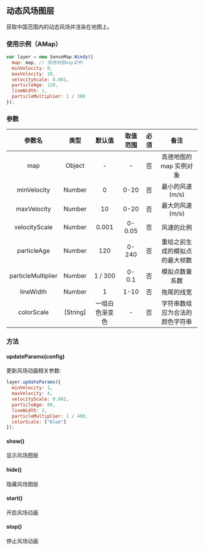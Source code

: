 ## 动态风场图层

获取中国范围内的动态风场并渲染在地图上。

### 使用示例（AMap）

```js
var layer = new SenseMap.Windy({
  map: map, // 高德地图map实例
  minVelocity: 0,
  maxVelocity: 10,
  velocityScale: 0.001,
  particleAge: 120,
  lineWidth: 1,
  particleMultiplier: 1 / 300
});
```

### 参数

|       参数名       |   类型   |     默认值     | 取值范围 | 必须 |              备注              |
| :----------------: | :------: | :------------: | :------: | :--: | :----------------------------: |
|        map         |  Object  |       -        |    -     |  否  |    高德地图的 map 实例对象     |
|    minVelocity     |  Number  |       0        |   0-20   |  否  |        最小的风速 (m/s)        |
|    maxVelocity     |  Number  |       10       |   0-20   |  否  |        最大的风速 (m/s)        |
|   velocityScale    |  Number  |     0.001      |  0-0.05  |  否  |           风速的比例           |
|    particleAge     |  Number  |      120       |  0-240   |  否  | 重绘之前生成的模拟点的最大帧数 |
| particleMultiplier |  Number  |    1 / 300     |  0-0.1   |  否  |         模拟点数量系数         |
|     lineWidth      |  Number  |       1        |   1-10   |  否  |           拖尾的线宽           |
|     colorScale     | [String] | 一组白色渐变色 |    -     |  否  | 字符串数组应为合法的颜色字符串 |

### 方法

#### updateParams(config)

更新风场动画相关参数:

```js
layer.updateParams({
  minVelocity: 1,
  maxVelocity: 4,
  velocityScale: 0.002,
  particleAge: 80,
  lineWidth: 2,
  particleMultiplier: 1 / 400,
  colorScale: ["blue"]
});
```

#### show()

显示风场图层

#### hide()

隐藏风场图层

#### start()

开启风场动画

#### stop()

停止风场动画
